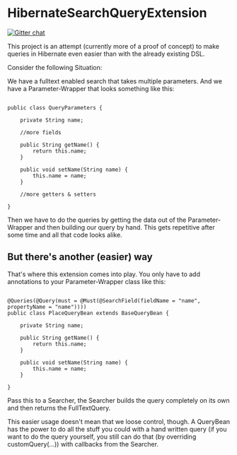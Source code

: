 HibernateSearchQueryExtension
=====================

[![Gitter chat](https://badges.gitter.im/s4ke/HibernateSearchQueryExtension.png)](https://gitter.im/s4ke/HibernateSearchQueryExtension)

This project is an attempt (currently more of a proof of concept) to
make queries in Hibernate even easier than with the already
existing DSL.

Consider the following Situation:

We have a fulltext enabled search that takes
multiple parameters. And we have a Parameter-Wrapper
that looks something like this:

<pre><code>
public class QueryParameters {

	private String name;
	
	//more fields

	public String getName() {
		return this.name;
	}

	public void setName(String name) {
		this.name = name;
	}
	
	//more getters & setters

}
</code></pre>

Then we have to do the queries by getting the
data out of the Parameter-Wrapper and then
building our query by hand. This gets repetitive
after some time and all that code looks alike.

But there's another (easier) way
---------------------------------

That's where this extension comes into play.
You only have to add annotations to your
Parameter-Wrapper class like this:

<pre><code>
@Queries(@Query(must = @Must(@SearchField(fieldName = "name", propertyName = "name"))))
public class PlaceQueryBean extends BaseQueryBean<Place> {

	private String name;

	public String getName() {
		return this.name;
	}

	public void setName(String name) {
		this.name = name;
	}

}
</code></pre>

Pass this to a Searcher, the Searcher builds the query
completely on its own and then returns
the FullTextQuery.

This easier usage doesn't mean that we loose control, though.
A QueryBean has the power to do all the stuff
you could with a hand written query
(if you want to do the query yourself, you still can do that (by overriding customQuery(...))
with callbacks from the Searcher.
